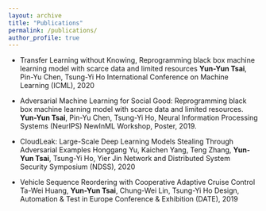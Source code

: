 ```yaml
---
layout: archive
title: "Publications"
permalink: /publications/
author_profile: true
---
```


* Transfer Learning without Knowing, Reprogramming black box machine learning model with scarce data and limited resources
  **Yun-Yun Tsai**, Pin-Yu Chen, Tsung-Yi Ho
  International Conference on Machine Learning (ICML), 2020

* Adversarial Machine Learning for Social Good: Reprogramming black box machine learning model with scarce data and limited resources.
  **Yun-Yun Tsai**, Pin-Yu Chen, Tsung-Yi Ho,
  Neural Information Processing Systems (NeurIPS) NewInML Workshop, Poster, 2019.

* CloudLeak: Large-Scale Deep Learning Models Stealing Through Adversarial Examples
  Honggang Yu, Kaichen Yang, Teng Zhang, **Yun-Yun Tsai**, Tsung-Yi Ho, Yier Jin
  Network and Distributed System Security Symposium (NDSS), 2020

* Vehicle Sequence Reordering with Cooperative Adaptive Cruise Control
  Ta-Wei Huang, **Yun-Yun Tsai**, Chung-Wei Lin, Tsung-Yi Ho
  Design, Automation & Test in Europe Conference & Exhibition (DATE), 2019

<!-- {% if author.googlescholar %}
  You can also find my articles on <u><a href="{{author.googlescholar}}">my Google Scholar profile</a>.</u>
{% endif %}

{% include base_path %}

{% for post in site.publications reversed %}
  {% include archive-single.html %}
{% endfor %} -->
